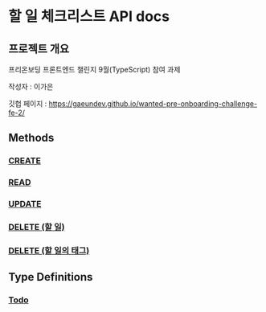 # 할 일 체크리스트 API docs

## 프로젝트 개요

프리온보딩 프론트엔드 챌린지 9월(TypeScript) 참여 과제

작성자 : 이가은

깃헙 페이지 : https://gaeundev.github.io/wanted-pre-onboarding-challenge-fe-2/

## Methods

### [CREATE](global.html#createTodo)

### [READ](global.html#readTodo)

### [UPDATE](global.html#multiplication)

### [DELETE (할 일)](global.html#updateTodo)

### [DELETE (할 일의 태그)](global.html#deleteTodoTag)

## Type Definitions

### [Todo](global.html#Todo)
